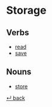 # Storage

## Verbs

  - [read](read.md)
  - [save](save.md)
  
## Nouns

  - [store](store.md)

[↵ back](../README.md)
